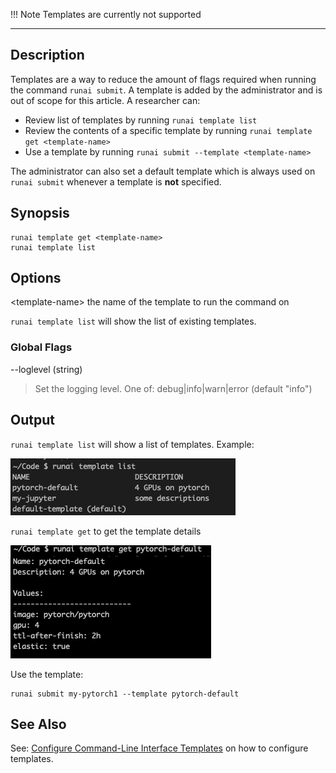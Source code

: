 !!! Note
    Templates are currently not supported

---

## Description

Templates are a way to reduce the amount of flags required when running the command ``runai submit``. A template is added by the administrator and is out of scope for this article. A researcher can:

*   Review list of templates by running ``runai template list``
*   Review the contents of a specific template by running ``runai template get <template-name>``
*   Use a template by running ``runai submit --template <template-name>``

The administrator can also set a default template which is always used on ``runai submit`` whenever a template is __not__ specified.

## Synopsis

    runai template get <template-name> 
    runai template list


## Options

<template-name\> the name of the template to run the command on

``runai template list`` will show the list of existing templates.

### Global Flags

--loglevel (string)

>  Set the logging level. One of: debug|info|warn|error (default "info")

## Output

``runai template list`` will show a list of templates. Example:

![mceclip0.png](img/mceclip0.png)

``runai template get`` to get the template details

![mceclip1.png](img/mceclip1.png)

Use the template:

    runai submit my-pytorch1 --template pytorch-default

## See Also

See: [Configure Command-Line Interface Templates](../../Administrator/Researcher-Setup/template-config.md) on how to configure templates.